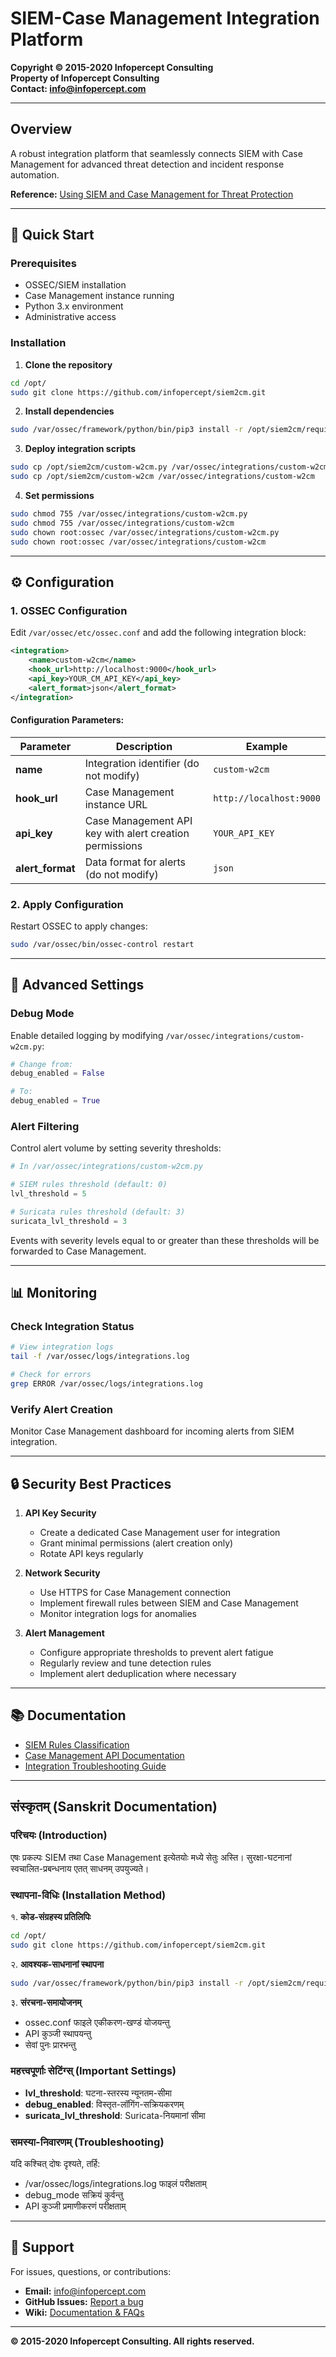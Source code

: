 # SIEM-Case Management Integration Platform

**Copyright © 2015-2020 Infopercept Consulting**  
**Property of Infopercept Consulting**  
**Contact: info@infopercept.com**

---

## Overview

A robust integration platform that seamlessly connects SIEM with Case Management for advanced threat detection and incident response automation.

**Reference:** [Using SIEM and Case Management for Threat Protection](https://siem.com/blog/using-siem-and-cm-for-threat-protection-and-incident-response/)

---

## 🚀 Quick Start

### Prerequisites
- OSSEC/SIEM installation
- Case Management instance running
- Python 3.x environment
- Administrative access

### Installation

1. **Clone the repository**
```bash
cd /opt/
sudo git clone https://github.com/infopercept/siem2cm.git
```

2. **Install dependencies**
```bash
sudo /var/ossec/framework/python/bin/pip3 install -r /opt/siem2cm/requirements.txt
```

3. **Deploy integration scripts**
```bash
sudo cp /opt/siem2cm/custom-w2cm.py /var/ossec/integrations/custom-w2cm.py
sudo cp /opt/siem2cm/custom-w2cm /var/ossec/integrations/custom-w2cm
```

4. **Set permissions**
```bash
sudo chmod 755 /var/ossec/integrations/custom-w2cm.py
sudo chmod 755 /var/ossec/integrations/custom-w2cm
sudo chown root:ossec /var/ossec/integrations/custom-w2cm.py
sudo chown root:ossec /var/ossec/integrations/custom-w2cm
```

---

## ⚙️ Configuration

### 1. OSSEC Configuration

Edit `/var/ossec/etc/ossec.conf` and add the following integration block:

```xml
<integration>
    <name>custom-w2cm</name>
    <hook_url>http://localhost:9000</hook_url>
    <api_key>YOUR_CM_API_KEY</api_key>
    <alert_format>json</alert_format>
</integration>
```

#### Configuration Parameters:

| Parameter | Description | Example |
|-----------|-------------|---------|
| **name** | Integration identifier (do not modify) | `custom-w2cm` |
| **hook_url** | Case Management instance URL | `http://localhost:9000` |
| **api_key** | Case Management API key with alert creation permissions | `YOUR_API_KEY` |
| **alert_format** | Data format for alerts (do not modify) | `json` |

### 2. Apply Configuration

Restart OSSEC to apply changes:
```bash
sudo /var/ossec/bin/ossec-control restart
```

---

## 🔧 Advanced Settings

### Debug Mode

Enable detailed logging by modifying `/var/ossec/integrations/custom-w2cm.py`:

```python
# Change from:
debug_enabled = False

# To:
debug_enabled = True
```

### Alert Filtering

Control alert volume by setting severity thresholds:

```python
# In /var/ossec/integrations/custom-w2cm.py

# SIEM rules threshold (default: 0)
lvl_threshold = 5

# Suricata rules threshold (default: 3)
suricata_lvl_threshold = 3
```

Events with severity levels equal to or greater than these thresholds will be forwarded to Case Management.

---

## 📊 Monitoring

### Check Integration Status
```bash
# View integration logs
tail -f /var/ossec/logs/integrations.log

# Check for errors
grep ERROR /var/ossec/logs/integrations.log
```

### Verify Alert Creation
Monitor Case Management dashboard for incoming alerts from SIEM integration.

---

## 🔒 Security Best Practices

1. **API Key Security**
   - Create a dedicated Case Management user for integration
   - Grant minimal permissions (alert creation only)
   - Rotate API keys regularly

2. **Network Security**
   - Use HTTPS for Case Management connection
   - Implement firewall rules between SIEM and Case Management
   - Monitor integration logs for anomalies

3. **Alert Management**
   - Configure appropriate thresholds to prevent alert fatigue
   - Regularly review and tune detection rules
   - Implement alert deduplication where necessary

---

## 📚 Documentation

- [SIEM Rules Classification](https://documentation.siem.com/3.12/user-manual/ruleset/rules-classification.html)
- [Case Management API Documentation](https://github.com/CaseManagement-Project/CM-Docs/blob/master/api/README.md)
- [Integration Troubleshooting Guide](https://github.com/infopercept/siem2cm/wiki)

---

## संस्कृतम् (Sanskrit Documentation)

### परिचयः (Introduction)

एषः प्रकल्पः SIEM तथा Case Management इत्येतयोः मध्ये सेतुः अस्ति। सुरक्षा-घटनानां स्वचालित-प्रबन्धनाय एतत् साधनम् उपयुज्यते।

### स्थापना-विधिः (Installation Method)

१. **कोड-संग्रहस्य प्रतिलिपिः**
```bash
cd /opt/
sudo git clone https://github.com/infopercept/siem2cm.git
```

२. **आवश्यक-साधनानां स्थापना**
```bash
sudo /var/ossec/framework/python/bin/pip3 install -r /opt/siem2cm/requirements.txt
```

३. **संरचना-समायोजनम्**
   - ossec.conf फाइले एकीकरण-खण्डं योजयन्तु
   - API कुञ्जी स्थापयन्तु
   - सेवां पुनः प्रारभन्तु

### महत्त्वपूर्णाः सेटिंग्स् (Important Settings)

- **lvl_threshold**: घटना-स्तरस्य न्यूनतम-सीमा
- **debug_enabled**: विस्तृत-लॉगिंग-सक्रियकरणम्
- **suricata_lvl_threshold**: Suricata-नियमानां सीमा

### समस्या-निवारणम् (Troubleshooting)

यदि कश्चित् दोषः दृश्यते, तर्हि:
- /var/ossec/logs/integrations.log फाइलं परीक्षताम्
- debug_mode सक्रियं कुर्वन्तु
- API कुञ्जी प्रमाणीकरणं परीक्षताम्

---

## 🤝 Support

For issues, questions, or contributions:
- **Email:** info@infopercept.com
- **GitHub Issues:** [Report a bug](https://github.com/infopercept/siem2cm/issues)
- **Wiki:** [Documentation & FAQs](https://github.com/infopercept/siem2cm/wiki)

---

**© 2015-2020 Infopercept Consulting. All rights reserved.**